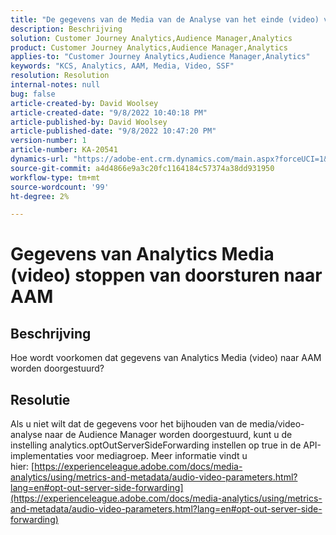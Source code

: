 ```yaml
---
title: "De gegevens van de Media van de Analyse van het einde (video) van door:sturen aan AAM"
description: Beschrijving
solution: Customer Journey Analytics,Audience Manager,Analytics
product: Customer Journey Analytics,Audience Manager,Analytics
applies-to: "Customer Journey Analytics,Audience Manager,Analytics"
keywords: "KCS, Analytics, AAM, Media, Video, SSF"
resolution: Resolution
internal-notes: null
bug: false
article-created-by: David Woolsey
article-created-date: "9/8/2022 10:40:18 PM"
article-published-by: David Woolsey
article-published-date: "9/8/2022 10:47:20 PM"
version-number: 1
article-number: KA-20541
dynamics-url: "https://adobe-ent.crm.dynamics.com/main.aspx?forceUCI=1&pagetype=entityrecord&etn=knowledgearticle&id=6012852f-c72f-ed11-9db1-00224808613b"
source-git-commit: a4d4866e9a3c20fc1164184c57374a38dd931950
workflow-type: tm+mt
source-wordcount: '99'
ht-degree: 2%

---
```


# Gegevens van Analytics Media (video) stoppen van doorsturen naar AAM

## Beschrijving

Hoe wordt voorkomen dat gegevens van Analytics Media (video) naar AAM worden doorgestuurd?

## Resolutie


Als u niet wilt dat de gegevens voor het bijhouden van de media/video-analyse naar de Audience Manager worden doorgestuurd, kunt u de instelling analytics.optOutServerSideForwarding instellen op true in de API-implementaties voor mediagroep. Meer informatie vindt u hier: [https://experienceleague.adobe.com/docs/media-analytics/using/metrics-and-metadata/audio-video-parameters.html?lang=en#opt-out-server-side-forwarding](https://experienceleague.adobe.com/docs/media-analytics/using/metrics-and-metadata/audio-video-parameters.html?lang=en#opt-out-server-side-forwarding)
